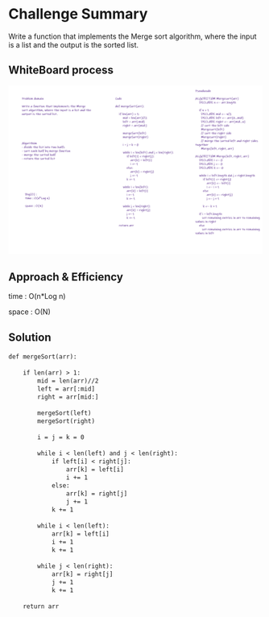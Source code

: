 # Challenge Summary

Write a function that implements the Merge sort algorithm, where the input is a list and the output is the sorted list.

## WhiteBoard process

![](/images/merge_sort_vis.png)

## Approach & Efficiency

time : O(n*Log n)

space : O(N)


## Solution

```
def mergeSort(arr):

    if len(arr) > 1:
        mid = len(arr)//2
        left = arr[:mid]
        right = arr[mid:]

        mergeSort(left)
        mergeSort(right)
 
        i = j = k = 0
 
        while i < len(left) and j < len(right):
            if left[i] < right[j]:
                arr[k] = left[i]
                i += 1
            else:
                arr[k] = right[j]
                j += 1
            k += 1
 
        while i < len(left):
            arr[k] = left[i]
            i += 1
            k += 1
 
        while j < len(right):
            arr[k] = right[j]
            j += 1
            k += 1
            
    return arr

```
